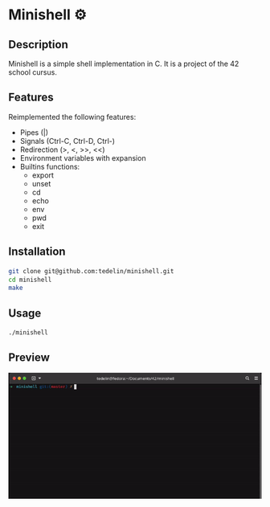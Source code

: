 # Minishell ⚙️

## Description

Minishell is a simple shell implementation in C. It is a project of the 42 school cursus.

## Features

Reimplemented the following features:

- Pipes (|)
- Signals (Ctrl-C, Ctrl-D, Ctrl-\)
- Redirection (>, <, >>, <<)
- Environment variables with expansion
- Builtins functions:
  - export
  - unset
  - cd
  - echo
  - env
  - pwd
  - exit

## Installation

```bash
git clone git@github.com:tedelin/minishell.git
cd minishell
make
```

## Usage

```bash
./minishell
```

## Preview

![Preview](screenshots/minishell.gif)

